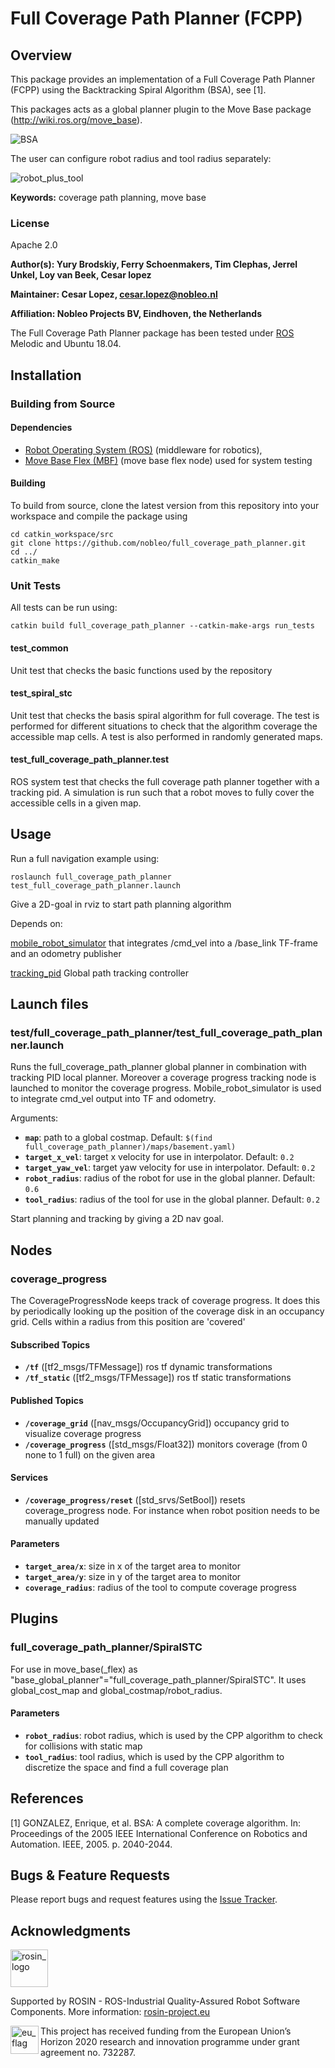 # Full Coverage Path Planner (FCPP)

## Overview

This package provides an implementation of a Full Coverage Path Planner (FCPP) using the Backtracking Spiral Algorithm (BSA), see [1].

This packages acts as a global planner plugin to the Move Base package (http://wiki.ros.org/move_base).

![BSA](doc/fcpp_robot_0_5m_plus_tool_0_2m.png)

The user can configure robot radius and tool radius separately:

![robot_plus_tool](doc/robot_plus_tool.png)


**Keywords:** coverage path planning, move base

### License

Apache 2.0

**Author(s): Yury Brodskiy, Ferry Schoenmakers, Tim Clephas, Jerrel Unkel, Loy van Beek, Cesar lopez**

**Maintainer:  Cesar Lopez, cesar.lopez@nobleo.nl**

**Affiliation: Nobleo Projects BV, Eindhoven, the Netherlands**

The Full Coverage Path Planner package has been tested under [ROS] Melodic and Ubuntu 18.04.

## Installation


### Building from Source


#### Dependencies

- [Robot Operating System (ROS)](http://wiki.ros.org) (middleware for robotics),
- [Move Base Flex (MBF)](http://wiki.ros.org/move_base_flex) (move base flex node) used for system testing


#### Building

To build from source, clone the latest version from this repository into your workspace and compile the package using

    cd catkin_workspace/src
    git clone https://github.com/nobleo/full_coverage_path_planner.git
    cd ../
    catkin_make

### Unit Tests

All tests can be run using:

    catkin build full_coverage_path_planner --catkin-make-args run_tests

#### test_common
Unit test that checks the basic functions used by the repository

#### test_spiral_stc
Unit test that checks the basis spiral algorithm for full coverage. The test is performed for different situations to check that the algorithm coverage the accessible map cells. A test is also performed in randomly generated maps.

#### test_full_coverage_path_planner.test
ROS system test that checks the full coverage path planner together with a tracking pid. A simulation is run such that a robot moves to fully cover the accessible cells in a given map.


## Usage

Run a full navigation example using:

    roslaunch full_coverage_path_planner test_full_coverage_path_planner.launch

Give a 2D-goal in rviz to start path planning algorithm

Depends on:

[mobile_robot_simulator](https://github.com/mrath/mobile_robot_simulator.git) that integrates /cmd_vel into a /base_link TF-frame and an odometry publisher

[tracking_pid](https://github.com/nobleo/tracking_pid/) Global path tracking controller


## Launch files

### test/full_coverage_path_planner/test_full_coverage_path_planner.launch

Runs the full_coverage_path_planner global planner in combination with tracking PID local planner.
Moreover a coverage progress tracking node is launched to monitor the coverage progress.
Mobile_robot_simulator is used to integrate cmd_vel output into TF and odometry.

Arguments:

* **`map`**: path to a global costmap. Default: `$(find full_coverage_path_planner)/maps/basement.yaml)`
* **`target_x_vel`**: target x velocity for use in interpolator. Default: `0.2`
* **`target_yaw_vel`**: target yaw velocity for use in interpolator. Default: `0.2`
* **`robot_radius`**: radius of the robot for use in the global planner. Default: `0.6`
* **`tool_radius`**: radius of the tool for use in the global planner. Default: `0.2`


Start planning and tracking by giving a 2D nav goal.


## Nodes

### coverage_progress
The CoverageProgressNode keeps track of coverage progress. It does this by periodically looking up the position of the coverage disk in an occupancy grid. Cells within a radius from this position are 'covered'

#### Subscribed Topics

* **`/tf`** ([tf2_msgs/TFMessage])
    ros tf dynamic transformations
* **`/tf_static`** ([tf2_msgs/TFMessage])
    ros tf static transformations
#### Published Topics

* **`/coverage_grid`** ([nav_msgs/OccupancyGrid])
    occupancy grid to visualize coverage progress
* **`/coverage_progress`** ([std_msgs/Float32])
    monitors coverage (from 0 none to 1 full) on the given area

#### Services

* **`/coverage_progress/reset`** ([std_srvs/SetBool])
    resets coverage_progress node. For instance when robot position needs to be manually updated


#### Parameters

* **`target_area/x`**: size in x of the target area to monitor
* **`target_area/y`**: size in y of the target area to monitor
* **`coverage_radius`**: radius of the tool to compute coverage progress


## Plugins
### full_coverage_path_planner/SpiralSTC
For use in move_base(\_flex) as "base_global_planner"="full_coverage_path_planner/SpiralSTC". It uses global_cost_map and global_costmap/robot_radius.

#### Parameters

* **`robot_radius`**: robot radius, which is used by the CPP algorithm to check for collisions with static map
* **`tool_radius`**: tool radius, which is used by the CPP algorithm to discretize the space and find a full coverage plan


## References

[1] GONZALEZ, Enrique, et al. BSA: A complete coverage algorithm. In: Proceedings of the 2005 IEEE International Conference on Robotics and Automation. IEEE, 2005. p. 2040-2044.

## Bugs & Feature Requests

Please report bugs and request features using the [Issue Tracker](https://github.com/nobleo/full_coverage_path_planner/issues).


[ROS]: http://www.ros.org
[rviz]: http://wiki.ros.org/rviz
[MBF]: http://wiki.ros.org/move_base_flex

## Acknowledgments

<!--
    ROSIN acknowledgement from the ROSIN press kit
    @ https://github.com/rosin-project/press_kit
-->

<a href="http://rosin-project.eu">
  <img src="http://rosin-project.eu/wp-content/uploads/rosin_ack_logo_wide.png"
       alt="rosin_logo" height="60" >
</a>

Supported by ROSIN - ROS-Industrial Quality-Assured Robot Software Components.
More information: <a href="http://rosin-project.eu">rosin-project.eu</a>

<img src="http://rosin-project.eu/wp-content/uploads/rosin_eu_flag.jpg"
     alt="eu_flag" height="45" align="left" >

This project has received funding from the European Union’s Horizon 2020
research and innovation programme under grant agreement no. 732287.